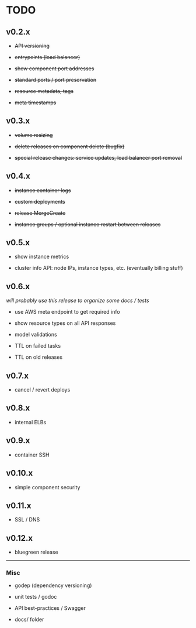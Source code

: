# TODO

## v0.2.x

* ~~API versioning~~

* ~~entrypoints (load balancer)~~

* ~~show component port addresses~~

* ~~standard ports / port preservation~~

* ~~resource metadata, tags~~

* ~~meta timestamps~~

## v0.3.x

* ~~volume resizing~~

* ~~delete releases on component delete (bugfix)~~

* ~~special release changes: service updates, load balancer port removal~~

## v0.4.x

* ~~instance container logs~~

* ~~custom deployments~~

* ~~release MergeCreate~~

* ~~instance groups / optional instance restart between releases~~

## v0.5.x

* show instance metrics

* cluster info API: node IPs, instance types, etc.  (eventually billing stuff)

## v0.6.x

*will probably use this release to organize some docs / tests*

* use AWS meta endpoint to get required info

* show resource types on all API responses

* model validations

* TTL on failed tasks

* TTL on old releases

## v0.7.x

* cancel / revert deploys

## v0.8.x

* internal ELBs

## v0.9.x

* container SSH

## v0.10.x

* simple component security

## v0.11.x

* SSL / DNS

## v0.12.x

* bluegreen release

<hr>

### Misc

* godep (dependency versioning)

* unit tests / godoc

* API best-practices / Swagger

* docs/ folder
